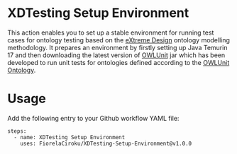 # XDTesting Setup Environment

This action enables you to set up a stable environment for running test cases for ontology testing based on the [eXtreme Design](extremedesign.info) ontology modelling methodology. It prepares an environment by firstly setting up Java Temurin 17 and then downloading the latest version of [OWLUnit](https://github.com/luigi-asprino/owl-unit/releases/tag/0.3.2) jar which has been developed to run unit tests for ontologies defined according to the [OWLUnit Ontology](https://w3id.org/OWLunit/ontology/).

# Usage 
Add the following entry to your Github workflow YAML file:

```
steps:
  - name: XDTesting Setup Environment
    uses: FiorelaCiroku/XDTesting-Setup-Environment@v1.0.0
  
```

